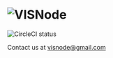 # ![VISNode](https://raw.githubusercontent.com/VISNode/VISNode/master/src/main/resources/Banner.png "VISNode")

![CircleCI status](https://circleci.com/gh/VISNode/VISNodeWS.png?style=shield)

Contact us at [visnode@gmail.com](mailto:visnode@gmail.com)

